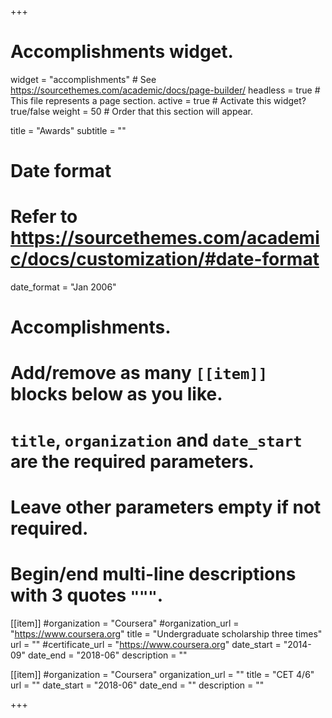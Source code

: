 +++
# Accomplishments widget.
widget = "accomplishments"  # See https://sourcethemes.com/academic/docs/page-builder/
headless = true  # This file represents a page section.
active = true  # Activate this widget? true/false
weight = 50  # Order that this section will appear.

title = "Awards"
subtitle = ""

# Date format
#   Refer to https://sourcethemes.com/academic/docs/customization/#date-format
date_format = "Jan 2006"

# Accomplishments.
#   Add/remove as many `[[item]]` blocks below as you like.
#   `title`, `organization` and `date_start` are the required parameters.
#   Leave other parameters empty if not required.
#   Begin/end multi-line descriptions with 3 quotes `"""`.
[[item]]
  #organization = "Coursera"
  #organization_url = "https://www.coursera.org"
  title = "Undergraduate scholarship three times"
  url = ""
  #certificate_url = "https://www.coursera.org"
  date_start = "2014-09"
  date_end = "2018-06"
  description = ""

[[item]]
  #organization = "Coursera"
  organization_url = ""
  title = "CET 4/6"
  url = ""
  date_start = "2018-06"
  date_end = ""
  description = ""

+++
